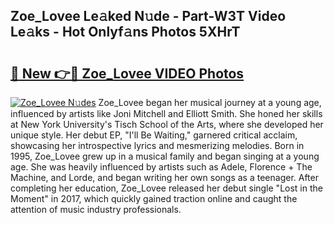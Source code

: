 ## Zoe_Lovee Le𝚊ked N𝚞de - Part-W3T Video Le𝚊ks - Hot Onlyf𝚊ns Photos 5XHrT

# <h2><a href="http://ab12946.deff.icu/?id=Zoe_Lovee">🔗 New 👉🔴 Zoe_Lovee VIDEO Photos</a></h2>

[![Zoe_Lovee N𝚞des](https://i.imgur.com/rIISA9y.gif)](http://ab12946.deff.icu/?id=Zoe_Lovee)
Zoe_Lovee began her musical journey at a young age, influenced by artists like Joni Mitchell and Elliott Smith. She honed her skills at New York University's Tisch School of the Arts, where she developed her unique style. Her debut EP, "I'll Be Waiting," garnered critical acclaim, showcasing her introspective lyrics and mesmerizing melodies. Born in 1995, Zoe_Lovee grew up in a musical family and began singing at a young age. She was heavily influenced by artists such as Adele, Florence + The Machine, and Lorde, and began writing her own songs as a teenager. After completing her education, Zoe_Lovee released her debut single "Lost in the Moment" in 2017, which quickly gained traction online and caught the attention of music industry professionals.
